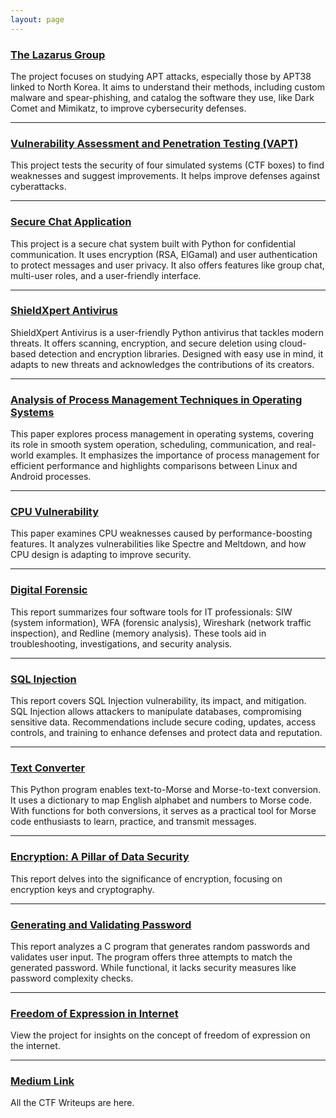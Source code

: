 ```yaml
---
layout: page
---
```



### [The Lazarus Group](https://drive.google.com/file/d/140Y-uHznQ4xvCw4tQzGAZJxPlXRaGkVp/view?usp=drive_link)
The project focuses on studying APT attacks, especially those by APT38 linked to North Korea. It aims to understand their methods, including custom malware and spear-phishing, and catalog the software they use, like Dark Comet and Mimikatz, to improve cybersecurity defenses.

---

### [Vulnerability Assessment and Penetration Testing (VAPT)](https://drive.google.com/file/d/134sqh9tFF5S2gdsA13N40wXWKP6ngdAl/view?usp=sharing)
This project tests the security of four simulated systems (CTF boxes) to find weaknesses and suggest improvements. It helps improve defenses against cyberattacks.

---

### [Secure Chat Application](https://drive.google.com/file/d/1vwN1Q20ggVyS_DJ-XICjUaPYSaAfq5Jd/view?usp=sharing)
This project is a secure chat system built with Python for confidential communication. It uses encryption (RSA, ElGamal) and user authentication to protect messages and user privacy. It also offers features like group chat, multi-user roles, and a user-friendly interface.

---

### [ShieldXpert Antivirus](https://drive.google.com/file/d/1oDItgXDDWv8kEAi6s0xf_dVmtRYWSoyR/view?usp=sharing)
ShieldXpert Antivirus is a user-friendly Python antivirus that tackles modern threats. It offers scanning, encryption, and secure deletion using cloud-based detection and encryption libraries. Designed with easy use in mind, it adapts to new threats and acknowledges the contributions of its creators.

---

### [Analysis of Process Management Techniques in Operating Systems](https://drive.google.com/file/d/15JCnBY55cA4M2KdZH3jLLrt3S2mSYbBt/view?usp=sharing)
This paper explores process management in operating systems, covering its role in smooth system operation, scheduling, communication, and real-world examples. It emphasizes the importance of process management for efficient performance and highlights comparisons between Linux and Android processes.

---

### [CPU Vulnerability](https://drive.google.com/file/d/1sK0yoW7kWo7X-_MUI7klxiRbeQjUvEKo/view?usp=sharing)
This paper examines CPU weaknesses caused by performance-boosting features. It analyzes vulnerabilities like Spectre and Meltdown, and how CPU design is adapting to improve security.

---

### [Digital Forensic](https://drive.google.com/file/d/1oECEBFviLMi-Y6uGkh0XlHwjbTl2rgNA/view?usp=sharing)
This report summarizes four software tools for IT professionals: SIW (system information), WFA (forensic analysis), Wireshark (network traffic inspection), and Redline (memory analysis). These tools aid in troubleshooting, investigations, and security analysis.

---

### [SQL Injection](https://drive.google.com/file/d/1l0yzCEhfG1UMqd6a9hDEVnSCQZup5tBu/view?usp=sharing)
This report covers SQL Injection vulnerability, its impact, and mitigation. SQL Injection allows attackers to manipulate databases, compromising sensitive data. Recommendations include secure coding, updates, access controls, and training to enhance defenses and protect data and reputation.

---

### [Text Converter](https://drive.google.com/file/d/11jlC2F4Oeje5yGrBRGlXtDp45Kc33SzU/view?usp=sharing)
This Python program enables text-to-Morse and Morse-to-text conversion. It uses a dictionary to map English alphabet and numbers to Morse code. With functions for both conversions, it serves as a practical tool for Morse code enthusiasts to learn, practice, and transmit messages.

---

### [Encryption: A Pillar of Data Security](https://drive.google.com/file/d/1KCZ2XZDSJUao10qIyMvhaQ_4OsSHBcjo/view?usp=sharing)
This report delves into the significance of encryption, focusing on encryption keys and cryptography.

---

### [Generating and Validating Password](https://drive.google.com/file/d/1_HbIkFLOVZiUmO9XlZnzegeXp3JUHesn/view?usp=sharing)
This report analyzes a C program that generates random passwords and validates user input. The program offers three attempts to match the generated password. While functional, it lacks security measures like password complexity checks.

---

### [Freedom of Expression in Internet](https://drive.google.com/file/d/1ZZvgKqF9o54b7i38O9cNcdv355ChsWXv/view?usp=sharing)
View the project for insights on the concept of freedom of expression on the internet.

---

### [Medium Link](https://medium.com/@timsinabishal232)
All the CTF Writeups are here.
